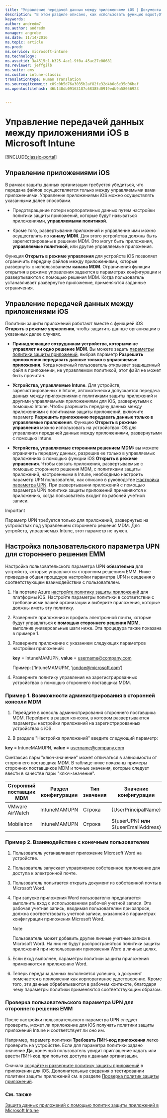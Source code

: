 ```yaml
---
title: "Управление передачей данных между приложениями iOS | Документы Майкрософт"
description: "В этом разделе описано, как использовать функцию &quot;Открыть с помощью&quot; в iOS и политики управления мобильными приложениями для управления передачей данных между приложениями."
keywords: 
author: andredm7
ms.author: andredm
manager: angrobe
ms.date: 11/14/2016
ms.topic: article
ms.prod: 
ms.service: microsoft-intune
ms.technology: 
ms.assetid: 3a4515c1-b325-4ac1-9f0a-45ac27e00681
ms.reviewer: jeffgilb
ms.suite: ems
ms.custom: intune-classic
translationtype: Human Translation
ms.sourcegitcommit: c09c0b5d76a3035b2af82fe32d4b6c6e35d06baf
ms.openlocfilehash: 46b140db09163187c68385d0919edb9a58056923


---
```


# <a name="manage-data-transfer-between-ios-apps-with-microsoft-intune"></a>Управление передачей данных между приложениями iOS в Microsoft Intune

[!INCLUDE[classic-portal](../includes/classic-portal.md)]

## <a name="manage-ios-apps"></a>Управление приложениями iOS
В рамках защиты данных организации требуется убедиться, что передача файлов осуществляется только между управляемыми вами приложениями.  Управление приложениями iOS можно осуществлять указанными далее способами.

-   Предотвращение потери корпоративных данных путем настройки политики защиты приложений, которые будут называться приложениями, **управляемыми политикой**.

-   Кроме того, развертывание приложений и управление ими можно осуществлять по **каналу MDM**.  Для этого устройства должны быть зарегистрированы в решении MDM. Это могут быть приложения, **управляемые политикой**, или другие управляемые приложения.

Функция **Открыть в режиме управления** для устройств iOS позволяет ограничить передачу файлов между приложениями, которые развернуты с использованием **канала MDM**. Ограничения функции открытия в режиме управления задаются в параметрах конфигурации и развертываются с помощью решения MDM.  Когда пользователь устанавливает развернутое приложение, применяются заданные ограничения.

##  <a name="manage-data-transfer-between-ios-apps"></a>Управление передачей данных между приложениями iOS
Политики защиты приложений работают вместе с функцией iOS **Открыть в режиме управления**, чтобы защитить данные организации в указанных далее случаях.

-   **Принадлежащие сотрудникам устройства, которыми не управляет ни одно решение MDM**. Вы можете задать [параметры политики защиты приложений](create-and-deploy-mobile-app-management-policies-with-microsoft-intune.md), выбрав параметр **Разрешить приложению передавать данные только в управляемые приложения**. Когда конечный пользователь открывает защищенный файл в приложении, не управляемом политикой, этот файл не может быть прочитан.

-   **Устройства, управляемые Intune**. Для устройств, зарегистрированных в Intune, автоматически допускается передача данных между приложениями с политиками защиты приложений и другими управляемыми приложениями для iOS, развернутыми с помощью Intune. Чтобы разрешить передачу данных между приложениями с политиками защиты приложений, включите параметр **Разрешить приложению передавать данные только в управляемые приложения**. Функцию **Открыть в режиме управления** можно использовать на устройствах iOS для управления передачей данных между приложениями, развернутыми с помощью Intune.   

-   **Устройства, управляемые сторонним решением MDM:** вы можете ограничить передачу данных, разрешив ее только в управляемых приложениях с помощью функции iOS **Открыть в режиме управления**.
Чтобы связать приложения, развертываемые с помощью стороннего решения MDM, с политиками защиты приложений, настроенными в Intune, необходимо настроить параметр UPN пользователя, как описано в руководстве [Настройка параметра UPN](#configure-user-upn-setting-for-third-party-emm).  При развертывании приложений с помощью параметра UPN политики защиты приложений применяются к приложению, когда пользователь входит по рабочей учетной записи.

> [!IMPORTANT]
> Параметр UPN требуется только для приложений, развернутых на устройствах под управлением стороннего решения MDM.  Для устройств, управляемых Intune, этот параметр не нужен.

## <a name="configure-user-upn-setting-for-third-party-emm"></a>Настройка пользовательского параметра UPN для стороннего решения EMM
Настройка пользовательского параметра UPN **обязательна** для устройств, которые управляются сторонним решением EMM. Ниже приведена общая процедура настройки параметра UPN и сведения о соответствующем взаимодействии с пользователем.


1.  На портале Azure [настройте политику защиты приложений](create-and-deploy-mobile-app-management-policies-with-microsoft-intune.md) для платформы iOS. Настройте параметры политики в соответствии с требованиями вашей организации и выберите приложения, которые должны иметь эту политику.

2.  Разверните приложения и профиль электронной почты, которые будут управляться **с помощью стороннего решения MDM**, выполнив универсальные шаги ниже. Эта процедура также показана в примере 1.

  1.  Разверните приложение с указанием следующих параметров настройки приложений:

      **key** = IntuneMAMUPN,  **value** = <username@company.com>

      Пример: [‘IntuneMAMUPN’, ‘jondoe@microsoft.com’]

  2.  Разверните политику управления на зарегистрированных устройствах с помощью стороннего поставщика MDM.


### <a name="example-1-admin-experience-in-third-party-mdm-console"></a>Пример 1. Возможности администрирования в сторонней консоли MDM

1. Перейдите в консоль администрирования стороннего поставщика MDM. Перейдите в раздел консоли, в котором развертываются параметры настройки приложений на зарегистрированных устройствах с iOS.

2. В разделе "Настройка приложений" введите следующий параметр:

  **key** = IntuneMAMUPN,  **value** = <username@company.com>

  Синтаксис пары "ключ-значение" может отличаться в зависимости от стороннего поставщика MDM. В таблице ниже показаны примеры сторонних поставщиков MDM и точные значения, которые следует ввести в качестве пары "ключ-значение".

|Сторонний поставщик MDM| Раздел конфигурации | Тип значения | Значение конфигурации|
| ------- | ---- | ---- | ---- |
|VMware AirWatch| IntuneMAMUPN | Строка | {UserPrincipalName}|
|MobileIron | IntuneMAMUPN | Строка | ${userUPN} **или** ${userEmailAddress} |


### <a name="example-2-end-user-experience"></a>Пример 2. Взаимодействие с конечным пользователем

1.  Пользователь устанавливает приложение Microsoft Word на устройстве.

2.  Пользователь запускает управляемое собственное приложение для доступа к электронной почте.

3.  Пользователь попытается открыть документ из собственной почты в Microsoft Word.

4.  При запуске приложения Word пользователю предлагается выполнить вход с использованием рабочей учетной записи.  Эта рабочая учетная запись, вводимая пользователем при запросе, должна соответствовать учетной записи, указанной в параметрах конфигурации приложения Microsoft Word.

    > [!NOTE]
    > Пользователь может добавить другие личные учетные записи в Microsoft Word. На них не будут распространяться политики защиты приложений при использовании приложения Word в личных целях.

5.  Если вход выполнен, параметры политики защиты приложений применяются к приложению Word.

6.  Теперь передача данных выполняется успешно, а документ помечается в приложении как корпоративное удостоверение. Кроме того, эти данные обрабатываются в рабочем контексте, благодаря чему параметры политики применяются соответствующим образом.

### <a name="validate-user-upn-setting-for-third-party-emm"></a>Проверка пользовательского параметра UPN для стороннего решения EMM

После настройки пользовательского параметра UPN следует проверить, может ли приложение для iOS получать политики защиты приложений Intune и соответствует ли оно им.

Например, параметр политики **Требовать ПИН-код приложения** легко проверить на устройстве. Если для параметра политики задано значение **Да**, конечный пользователь увидит приглашение задать или ввести ПИН-код при попытке доступа к данным организации.

Сначала [создайте и разверните политику защиты приложений](create-and-deploy-mobile-app-management-policies-with-microsoft-intune.md) в приложении для iOS. Дополнительные сведения о тестировании политики защиты приложений см. в разделе [Проверка политик защиты приложений](validate-mobile-application-management.md).



### <a name="see-also"></a>См. также
[Защита данных приложений с помощью политик защиты приложений в Microsoft Intune](protect-app-data-using-mobile-app-management-policies-with-microsoft-intune.md)



<!--HONumber=Feb17_HO3-->



